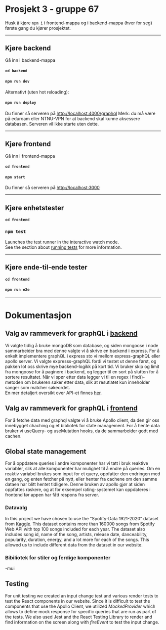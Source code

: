 # Prosjekt 3 - gruppe 67

Husk å kjøre `npm i`  i frontend-mappa og i backend-mappa (hver for seg) første gang du kjører prosjektet.
___
## Kjøre backend

Gå inn i backend-mappa
#### `cd backend`
#### `npm run dev`
Alternativt (uten hot reloading):
#### `npm run deploy`
Du finner så serveren på [http://localhost:4000/graphql](http://localhost:4000/graphql/)
Merk: du må være på eduroam eller NTNU-VPN for at backend skal kunne aksessere databasen. Serveren vil ikke starte uten dette.
___
## Kjøre frontend 

Gå inn i frontend-mappa
#### `cd frontend`
#### `npm start`
Du finner så serveren på [http://localhost:3000](http://localhost:3000)
___

## Kjøre enhetstester

#### `cd frontend`
### `npm test`

Launches the test runner in the interactive watch mode.\
See the section about [running tests](https://facebook.github.io/create-react-app/docs/running-tests) for more information.
___
## Kjøre ende-til-ende tester
#### `cd frontend`
#### `npm run e2e`
___
# Dokumentasjon

## Valg av rammeverk for graphQL i [backend](backend/README.md)
Vi valgte tidlig å bruke mongoDB som database, og siden mongoose i node sammarbeider bra med denne valgte vi å skrive en backend i express. For å enkelt implementere graphQL i express sto vi mellom express-graphQL eller apollo server. Vi valgte expresss-graphQL fordi vi testet ut denne først, og pakken lot oss skrive mye backend-logikk på kort tid. Vi bruker skip og limit fra mongoose for å paginere i backend, og legger til en sort på slutten for å sortere resultatet. Når vi spør etter data legger vi til en regex i find()-metoden om brukeren søker etter data, slik at resutlatet kun inneholder sanger som matcher søkeordet.  
En mer detaljert oversikt over API-et finnes [her](/backend/README.md).

## Valg av rammeverk for graphQL i [frontend](frontend/README.md)
For å fetche data med graphql valgte vi å bruke Apollo client, da den gir oss innebygget chaching og et bibliotek for state management. For å hente data bruker vi useQuery- og useMutation hooks, da de sammarbeider godt med cachen. 

## Global state management 
For å oppdatere queries i andre komponenter har vi tatt i bruk reaktive variabler, slik at alle komponenter har mulighet til å endre på queries. Om en reaktiv variabel brukes som input for et query, oppfatter den endringen med en gang, og enten fetcher på nytt, eller henter fra cachene om den samme dataen har blitt hentet tidligere. Denne bruken av apollo gjør at siden oppfattes raskere, og at for eksempel rating-systemet kan oppdateres i frontend før appen har fått respons fra server.

### Datavalg
In this project we have chosen to use the “Spotify-Data 1921-2020” dataset from [Kaggle](https://www.kaggle.com/datasets/ektanegi/spotifydata-19212020). This dataset contains more than 160000 songs from Spotify Web API with top 100 songs included for each year. The dataset also includes song id, name of the song, artists, release date, danceability, popularity, duration, energy, and a lot more for each of the songs. This allowed us to include different data from the dataset in our website.

### Bibiliotek for stiler og ferdige komponenter
-mui
  
## Testing
For unit testing we created an input change test and various render tests to test the React components in our website. Since it is difficult to test the components that use the Apollo Client, we utilized *MockedProvider* which allows to define mock response for specific queries that are run as part of the tests. We also used Jest and the React Testing Library to render and find information on the screen along with *fireEvent* to test the input change.